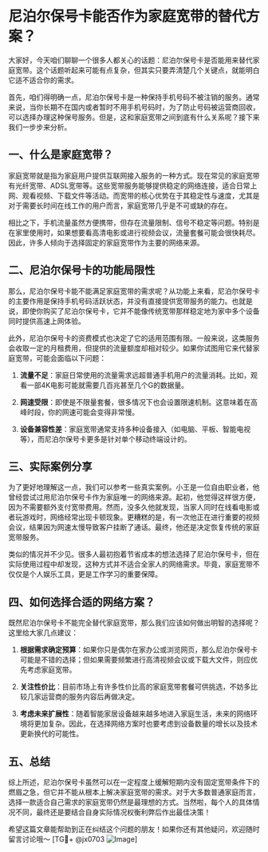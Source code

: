 # 尼泊尔保号卡能否作为家庭宽带的替代方案？

大家好，今天咱们聊聊一个很多人都关心的话题：尼泊尔保号卡是否能用来替代家庭宽带。这个话题听起来可能有点复杂，但其实只要弄清楚几个关键点，就能明白它适不适合你的需求。

首先，咱们得明确一点，尼泊尔保号卡是一种保持手机号码不被注销的服务。通常来说，当你长期不在国内或者暂时不用手机号码时，为了防止号码被运营商回收，可以选择办理这种保号服务。但是，这和家庭宽带之间到底有什么关系呢？接下来我们一步步来分析。

## 一、什么是家庭宽带？

家庭宽带就是指为家庭用户提供互联网接入服务的一种方式。现在常见的家庭宽带有光纤宽带、ADSL宽带等。这些宽带服务能够提供稳定的网络连接，适合日常上网、观看视频、下载文件等活动。而宽带的核心优势在于其稳定性与速度，尤其是对于需要长时间在线工作的用户而言，家庭宽带几乎是不可或缺的存在。

相比之下，手机流量虽然方便携带，但存在流量限制、信号不稳定等问题。特别是在家里使用时，如果想要看高清电影或进行视频会议，流量套餐可能会很快耗尽。因此，许多人倾向于选择固定的家庭宽带作为主要的网络来源。

## 二、尼泊尔保号卡的功能局限性

那么，尼泊尔保号卡能不能满足家庭宽带的需求呢？从功能上来看，尼泊尔保号卡的主要作用是保持手机号码活跃状态，并没有直接提供宽带服务的能力。也就是说，即使你购买了尼泊尔保号卡，它并不能像传统宽带那样稳定地为家中多个设备同时提供高速上网体验。

此外，尼泊尔保号卡的资费模式也决定了它的适用范围有限。一般来说，这类服务会收取一定的月租费用，但提供的流量额度却相对较少。如果你试图用它来代替家庭宽带，可能会面临以下问题：

1. **流量不足**：家庭日常使用的流量需求远超普通手机用户的流量消耗。比如，观看一部4K电影可能就需要几百兆甚至几个G的数据量。
   
2. **网速受限**：即使是不限量套餐，很多情况下也会设置限速机制。这意味着在高峰时段，你的网速可能会变得非常慢。

3. **设备兼容性差**：家庭宽带通常支持多种设备接入（如电脑、平板、智能电视等），而尼泊尔保号卡更多是针对单个移动终端设计的。

## 三、实际案例分享

为了更好地理解这一点，我们可以参考一些真实案例。小王是一位自由职业者，他曾经尝试过用尼泊尔保号卡作为家庭唯一的网络来源。起初，他觉得这样很方便，因为不需要额外支付宽带费用。然而，没多久他就发现，当家人同时在线看电影或者玩游戏时，网络经常出现卡顿现象。更糟糕的是，有一次他正在进行重要的视频会议，结果因为网速太慢导致客户挂断了通话。最终，他还是决定恢复传统的家庭宽带服务。

类似的情况并不少见。很多人最初抱着节省成本的想法选择了尼泊尔保号卡，但在实际使用过程中却发现，这种方式并不适合全家人的网络需求。毕竟，家庭宽带不仅仅是个人娱乐工具，更是工作学习的重要保障。

## 四、如何选择合适的网络方案？

既然尼泊尔保号卡不能完全替代家庭宽带，那么我们应该如何做出明智的选择呢？这里给大家几点建议：

1. **根据需求确定预算**：如果你只是偶尔在家办公或浏览网页，那么尼泊尔保号卡可能是不错的选择；但如果需要频繁进行高清视频会议或下载大文件，则应优先考虑家庭宽带。

2. **关注性价比**：目前市场上有许多性价比高的家庭宽带套餐可供挑选，不妨多比较几家运营商的服务内容后再做决定。

3. **考虑未来扩展性**：随着智能家居设备越来越多地进入家庭生活，未来的网络环境将更加复杂。因此，在选择网络方案时也要考虑到设备数量的增长以及技术更新换代的可能性。

## 五、总结

综上所述，尼泊尔保号卡虽然可以在一定程度上缓解短期内没有固定宽带条件下的燃眉之急，但它并不能从根本上解决家庭宽带的需求。对于大多数普通家庭而言，选择一款适合自己需求的家庭宽带仍然是最理想的方式。当然啦，每个人的具体情况不同，最终还是要结合自身实际情况权衡利弊后作出最佳决策！

希望这篇文章能帮助到正在纠结这个问题的朋友！如果你还有其他疑问，欢迎随时留言讨论哦～ [TG💪+ @jx0703 ![Image](https://github.com/user-attachments/assets/dbca1d08-cadb-493c-b0ec-ad6f7a83f270)]